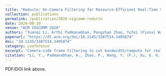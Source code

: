 ```yaml
---
title: "Reducto: On-Camera Filtering for Resource-Efficient Real-Time Video Analytics"
collection: publications
permalink: /publication/2020-sigcomm-reducto
date: 2020-08-10
venue: "ACM SIGCOMM 2020"
authors: "Yuanqi Li, Arthi Padmanabhan, Pengzhan Zhao, Yufei (Fiona) Wang, Guoqing Harry Xu, and Ravi Netravali"
paperurl: "https://dl.acm.org/doi/10.1145/3387514.3405874"
doi: "10.1145/3387514.3405874"
category: conference
excerpt: "Camera-side frame filtering to cut bandwidth/compute for real-time video analytics; evaluated on DNN-based detection pipelines."
citation: "Li, Y., Padmanabhan, A., Zhao, P., Wang, Y. (F.), Xu, G. H., and Netravali, R., “Reducto: On-Camera Filtering for Resource-Efficient Real-Time Video Analytics,” in Proceedings of ACM SIGCOMM 2020, pp. 359–376, Aug. 10–14, 2020."
---
```

PDF/DOI link above.
